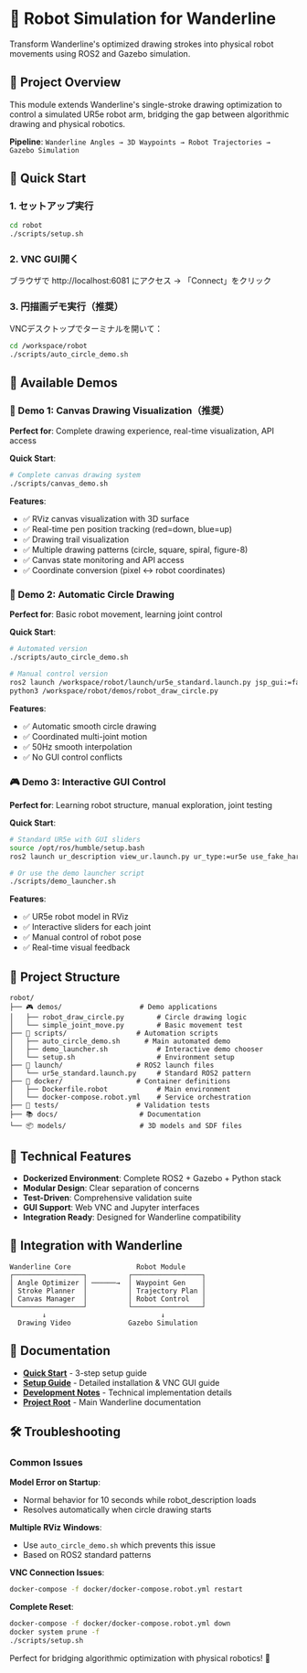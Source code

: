 # 🤖 Robot Simulation for Wanderline

Transform Wanderline's optimized drawing strokes into physical robot movements using ROS2 and Gazebo simulation.

## 🎯 Project Overview

This module extends Wanderline's single-stroke drawing optimization to control a simulated UR5e robot arm, bridging the gap between algorithmic drawing and physical robotics.

**Pipeline**: `Wanderline Angles → 3D Waypoints → Robot Trajectories → Gazebo Simulation`

## 🚀 Quick Start

### 1. セットアップ実行
```bash
cd robot
./scripts/setup.sh
```

### 2. VNC GUI開く  
ブラウザで http://localhost:6081 にアクセス → 「Connect」をクリック

### 3. 円描画デモ実行（推奨）
VNCデスクトップでターミナルを開いて：
```bash
cd /workspace/robot
./scripts/auto_circle_demo.sh
```

## 🎯 Available Demos

### 🎨 Demo 1: Canvas Drawing Visualization（推奨）

**Perfect for**: Complete drawing experience, real-time visualization, API access

**Quick Start**:
```bash
# Complete canvas drawing system
./scripts/canvas_demo.sh
```

**Features**:
- ✅ RViz canvas visualization with 3D surface
- ✅ Real-time pen position tracking (red=down, blue=up)
- ✅ Drawing trail visualization
- ✅ Multiple drawing patterns (circle, square, spiral, figure-8)
- ✅ Canvas state monitoring and API access
- ✅ Coordinate conversion (pixel ↔ robot coordinates)

### 🎨 Demo 2: Automatic Circle Drawing

**Perfect for**: Basic robot movement, learning joint control

**Quick Start**:
```bash
# Automated version
./scripts/auto_circle_demo.sh

# Manual control version
ros2 launch /workspace/robot/launch/ur5e_standard.launch.py jsp_gui:=false use_rviz:=true
python3 /workspace/robot/demos/robot_draw_circle.py
```

**Features**:
- ✅ Automatic smooth circle drawing
- ✅ Coordinated multi-joint motion  
- ✅ 50Hz smooth interpolation
- ✅ No GUI control conflicts

### 🎮 Demo 3: Interactive GUI Control

**Perfect for**: Learning robot structure, manual exploration, joint testing

**Quick Start**:
```bash
# Standard UR5e with GUI sliders
source /opt/ros/humble/setup.bash
ros2 launch ur_description view_ur.launch.py ur_type:=ur5e use_fake_hardware:=true launch_rviz:=true

# Or use the demo launcher script
./scripts/demo_launcher.sh
```

**Features**:
- ✅ UR5e robot model in RViz
- ✅ Interactive sliders for each joint
- ✅ Manual control of robot pose
- ✅ Real-time visual feedback

## 📁 Project Structure

```
robot/
├── 🎮 demos/                   # Demo applications
│   ├── robot_draw_circle.py        # Circle drawing logic
│   └── simple_joint_move.py        # Basic movement test
├── 🚀 scripts/                 # Automation scripts
│   ├── auto_circle_demo.sh      # Main automated demo
│   ├── demo_launcher.sh            # Interactive demo chooser
│   └── setup.sh                    # Environment setup
├── 🔧 launch/                  # ROS2 launch files
│   └── ur5e_standard.launch.py     # Standard ROS2 pattern
├── 🐳 docker/                  # Container definitions
│   ├── Dockerfile.robot            # Main environment
│   └── docker-compose.robot.yml    # Service orchestration
├── 🧪 tests/                   # Validation tests
├── 📚 docs/                    # Documentation
└── 📦 models/                  # 3D models and SDF files
```

## 🔧 Technical Features

- **Dockerized Environment**: Complete ROS2 + Gazebo + Python stack
- **Modular Design**: Clear separation of concerns
- **Test-Driven**: Comprehensive validation suite
- **GUI Support**: Web VNC and Jupyter interfaces
- **Integration Ready**: Designed for Wanderline compatibility

## 🤝 Integration with Wanderline

```
Wanderline Core                Robot Module
┌─────────────────┐          ┌─────────────────┐
│ Angle Optimizer │ ──────→  │ Waypoint Gen    │
│ Stroke Planner  │          │ Trajectory Plan │
│ Canvas Manager  │          │ Robot Control   │
└─────────────────┘          └─────────────────┘
        ↓                            ↓
  Drawing Video              Gazebo Simulation
```

## 📖 Documentation

- **[Quick Start](QUICKSTART.md)** - 3-step setup guide
- **[Setup Guide](docs/SETUP.md)** - Detailed installation & VNC GUI guide
- **[Development Notes](docs/memo.md)** - Technical implementation details
- **[Project Root](../README.md)** - Main Wanderline documentation

## 🛠️ Troubleshooting

### Common Issues

**Model Error on Startup**:
- Normal behavior for 10 seconds while robot_description loads
- Resolves automatically when circle drawing starts

**Multiple RViz Windows**:
- Use `auto_circle_demo.sh` which prevents this issue
- Based on ROS2 standard patterns

**VNC Connection Issues**:
```bash
docker-compose -f docker/docker-compose.robot.yml restart
```

**Complete Reset**:
```bash
docker-compose -f docker/docker-compose.robot.yml down
docker system prune -f
./scripts/setup.sh
```

Perfect for bridging algorithmic optimization with physical robotics! 🚀